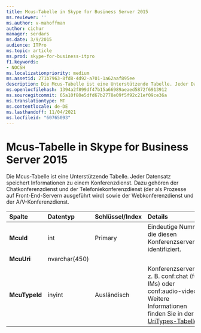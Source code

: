 ```yaml
---
title: Mcus-Tabelle in Skype for Business Server 2015
ms.reviewer: ''
ms.author: v-mahoffman
author: cichur
manager: serdars
ms.date: 3/9/2015
audience: ITPro
ms.topic: article
ms.prod: skype-for-business-itpro
f1.keywords:
- NOCSH
ms.localizationpriority: medium
ms.assetid: 271b7963-8fd8-4d92-a701-1a62aaf895ee
description: Die Mcus-Tabelle ist eine Unterstützende Tabelle. Jeder Datensatz speichert Informationen zu einem Konferenzdienst. Dazu gehören der Chatkonferenzdienst und der Telefoniekonferenzdienst (der als Prozesse auf Front-End-Servern ausgeführt wird) sowie der Webkonferenzdienst und der A/V-Konferenzdienst.
ms.openlocfilehash: 1394a2f899df47b15a66989aeaed5872f6913912
ms.sourcegitcommit: 65a10f80e5dfd67b2778e09f5f92c21ef09ce36a
ms.translationtype: MT
ms.contentlocale: de-DE
ms.lasthandoff: 11/04/2021
ms.locfileid: "60765093"
---
```

# <a name="mcus-table-in-skype-for-business-server-2015"></a>Mcus-Tabelle in Skype for Business Server 2015
 
Die Mcus-Tabelle ist eine Unterstützende Tabelle. Jeder Datensatz speichert Informationen zu einem Konferenzdienst. Dazu gehören der Chatkonferenzdienst und der Telefoniekonferenzdienst (der als Prozesse auf Front-End-Servern ausgeführt wird) sowie der Webkonferenzdienst und der A/V-Konferenzdienst. 
  
|**Spalte**|**Datentyp**|**Schlüssel/Index**|**Details**|
|:-----|:-----|:-----|:-----|
|**McuId** <br/> |int  <br/> |Primary  <br/> |Eindeutige Nummer, die diesen Konferenzserver identifiziert.  <br/> |
|**McuUri** <br/> |nvarchar(450)  <br/> | <br/> | <br/> |
|**McuTypeId** <br/> |inyint  <br/> | Ausländisch <br/> |Konferenzservertyp, z. B. conf:chat (für IMs) oder conf:audio-video. Weitere Informationen finden Sie in der [UriTypes-Tabelle.](uritypes.md) <br/> |
   

